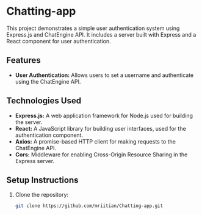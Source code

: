 # Chatting-app

This project demonstrates a simple user authentication system using Express.js and ChatEngine API. It includes a server built with Express and a React component for user authentication.

## Features

- **User Authentication:** Allows users to set a username and authenticate using the ChatEngine API.

## Technologies Used

- **Express.js:** A web application framework for Node.js used for building the server.
- **React:** A JavaScript library for building user interfaces, used for the authentication component.
- **Axios:** A promise-based HTTP client for making requests to the ChatEngine API.
- **Cors:** Middleware for enabling Cross-Origin Resource Sharing in the Express server.

## Setup Instructions

1. Clone the repository:

   ```bash
   git clone https://github.com/mriitian/Chatting-app.git
